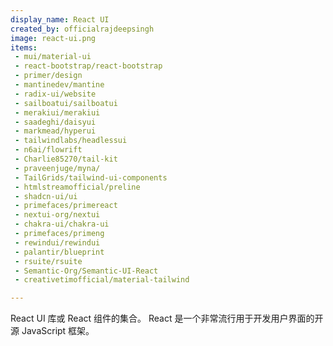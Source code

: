 ```yaml
---
display_name: React UI
created_by: officialrajdeepsingh
image: react-ui.png
items:
 - mui/material-ui
 - react-bootstrap/react-bootstrap
 - primer/design
 - mantinedev/mantine
 - radix-ui/website
 - sailboatui/sailboatui
 - merakiui/merakiui
 - saadeghi/daisyui
 - markmead/hyperui
 - tailwindlabs/headlessui
 - n6ai/flowrift
 - Charlie85270/tail-kit
 - praveenjuge/myna/
 - TailGrids/tailwind-ui-components
 - htmlstreamofficial/preline
 - shadcn-ui/ui
 - primefaces/primereact
 - nextui-org/nextui
 - chakra-ui/chakra-ui
 - primefaces/primeng
 - rewindui/rewindui
 - palantir/blueprint
 - rsuite/rsuite
 - Semantic-Org/Semantic-UI-React
 - creativetimofficial/material-tailwind

---
```


React UI 库或 React 组件的集合。 React 是一个非常流行用于开发用户界面的开源 JavaScript 框架。